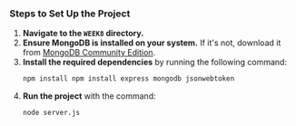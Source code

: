 ### Steps to Set Up the Project

1. **Navigate to the `WEEK8` directory.**
2. **Ensure MongoDB is installed on your system.** If it's not, download it from [MongoDB Community Edition](https://www.mongodb.com/try/download/community).
3. **Install the required dependencies** by running the following command:
   ```bash
   npm install npm install express mongodb jsonwebtoken
   ```
4. **Run the project** with the command:
   ```bash
   node server.js
   ```